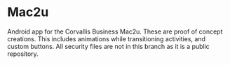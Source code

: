 # Mac2u
Android app for the Corvallis Business Mac2u.
These are proof of concept creations.
This includes animations while transitioning activities, and custom buttons.
All security files are not in this branch as it is a public repository.
